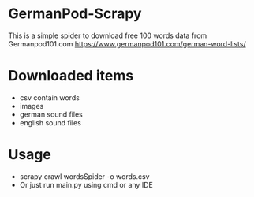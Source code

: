 # GermanPod-Scrapy

This is a simple spider to download free 100 words data from Germanpod101.com 
https://www.germanpod101.com/german-word-lists/

# Downloaded items 
- csv contain words
- images 
- german sound files
- english sound files


# Usage
- scrapy crawl wordsSpider -o words.csv 
- Or just run main.py using cmd or any IDE
